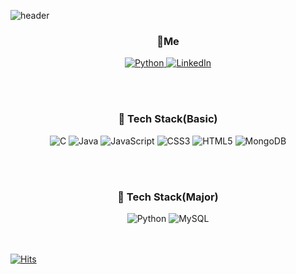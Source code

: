 ![header](https://capsule-render.vercel.app/api?type=waving&color=gradient&height=300&section=header&text=Hello%20World&fontSize=90&animation=twinkling)

### <div align=center>:wave:Me</div>
<div align=center> 
<a href="https://www.instagram.com/jaej0321/" target="_blank"><img alt="Python" src ="https://img.shields.io/badge/jaej0321-E4405F.svg?&style=for-the-badge&logo=Instagram&logoColor=white"/> 
 <a href="https://www.linkedin.com/in/jaejun-jeong-96b686228/" target="_blank"><img alt="LinkedIn" src ="https://img.shields.io/badge/LinkedIn-0A66C2.svg?&style=for-the-badge&logo=LinkedIn&logoColor=white"/></a>
</div>
 
<br/><br/> 
### <div align=center> :hatched_chick: Tech Stack(Basic)</div>
<div align=center> 
<img alt="C" src ="https://img.shields.io/badge/C-A8B9CC.svg?&style=for-the-badge&logo=C&logoColor=white"/>
 <img alt="Java" src ="https://img.shields.io/badge/Java-007396.svg?&style=for-the-badge&logo=Java&logoColor=white"/>
 <img alt="JavaScript" src ="https://img.shields.io/badge/Javascript-F7DF1E.svg?&style=for-the-badge&logo=JavaScript&logoColor=white"/>
 <img alt="CSS3" src ="https://img.shields.io/badge/CSS3-1572B6.svg?&style=for-the-badge&logo=CSS3&logoColor=white"/>
 <img alt="HTML5" src ="https://img.shields.io/badge/HTML5-E34F26.svg?&style=for-the-badge&logo=HTML5&logoColor=white"/>
 <img alt="MongoDB" src ="https://img.shields.io/badge/MongoDB-47A248.svg?&style=for-the-badge&logo=MongoDB&logoColor=white"/>
</div>

  
 <br/><br/> 
### <div align=center> :gem: Tech Stack(Major) </div>
<div align=center>
<img alt="Python" src ="https://img.shields.io/badge/Python3-3776AB.svg?&style=for-the-badge&logo=Python&logoColor=white"/>
<img alt="MySQL" src ="https://img.shields.io/badge/MySQL-4479A1.svg?&style=for-the-badge&logo=MySQL&logoColor=white"/>
</div>

<br/><br/>
[![Hits](https://hits.seeyoufarm.com/api/count/incr/badge.svg?url=https%3A%2F%2Fgithub.com%2Fjaejunjeong&count_bg=%2379C83D&title_bg=%23555555&icon=&icon_color=%231C3DA2&title=Hits%21&edge_flat=false)](https://hits.seeyoufarm.com)

